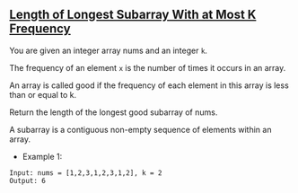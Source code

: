 ## [Length of Longest Subarray With at Most K Frequency](https://leetcode.com/problems/length-of-longest-subarray-with-at-most-k-frequency/description/)

You are given an integer array nums and an integer `k`.

The frequency of an element `x` is the number of times it occurs in an array.

An array is called good if the frequency of each element in this array is less than or equal to k.

Return the length of the longest good subarray of nums.

A subarray is a contiguous non-empty sequence of elements within an array.




- Example 1:
```
Input: nums = [1,2,3,1,2,3,1,2], k = 2
Output: 6
```
